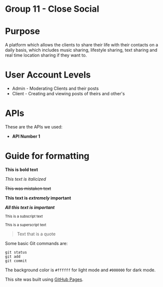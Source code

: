 # Group 11 - Close Social

# Purpose

A platform which allows the clients to share their life with their contacts on a daily basis, which includes music sharing, lifestyle sharing, text sharing and real time location sharing if they want to.

# User Account Levels

- Admin - Moderating Clients and their posts
- Client - Creating and viewing posts of theirs and other's

# APIs

These are the APIs we used:

- **API Number 1**

# Guide for formatting

**This is bold text**

_This text is italicized_

~~This was mistaken text~~

**This text is _extremely_ important**

**_All this text is important_**

<sub>This is a subscript text</sub>

<sup>This is a superscript text</sup>

> Text that is a quote

Some basic Git commands are:

```
git status
git add
git commit
```

The background color is `#ffffff` for light mode and `#000000` for dark mode.

This site was built using [GitHub Pages](https://pages.github.com/).
